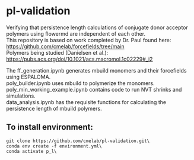 # pl-validation
Verifying that persistence length calculations of conjugate donor acceptor polymers using flowermd are independent of each other.  
This repository is based on work completed by Dr. Paul found here: https://github.com/cmelab/forcefields/tree/main  
Polymers being studied (Danielsen et al.): https://pubs.acs.org/doi/10.1021/acs.macromol.1c02229#_i2  


The ff_generation.ipynb generates mbuild monomers and their forcefields using ESPALOMA.  
poly_builder.ipynb uses mbuild to polymerize the monomers.  
poly_min_working_example.ipynb contains code to run NVT shrinks and simulations.  
data_analysis.ipynb has the requisite functions for calculating the persistence length of mbuild polymers.  

## To install environment:
```
git clone https://github.com/cmelab/pl-validation.git\
conda env create -f environment.yml\
conda activate p_l\
```